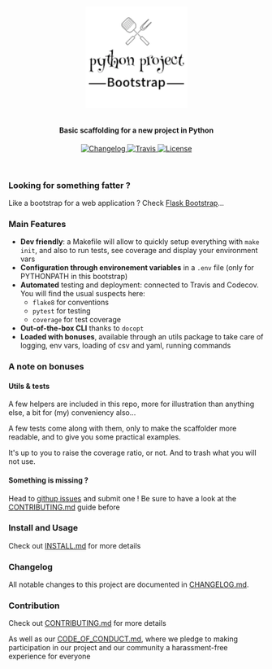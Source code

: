 <!-- markdownlint-disable -->
<h1 align="center" style="margin:1em">
  <img src="./docs/static/logo.png"
       alt="PyBootstrap"
       width="200">
</h1>

<h4 align="center">
  Basic scaffolding for a new project in Python
</h4>

<p align="center">
  <a href="https://github.com/ebreton/pybootstrap/blob/master/docs/CHANGELOG.md">
    <img src="https://img.shields.io/github/release/ebreton/pybootstrap.svg"
         alt="Changelog">
  </a>
  <a href="https://travis-ci.org/ebreton/pybootstrap">
    <img src="https://travis-ci.org/ebreton/pybootstrap.svg?branch=master"
         alt="Travis">
  </a>
  <a href="https://github.com/ebreton/pybootstrap/blob/master/LICENSE">
    <img src="https://img.shields.io/badge/license-MIT-blue.svg"
         alt="License" />
  </a>
</p>
<br>

### Looking for something fatter ?

Like a bootstrap for a web application ? Check [Flask Bootstrap](https://github.com/ebreton/flaskbootstrap)...

### Main Features

- **Dev friendly**: a Makefile will allow to quickly setup everything with `make init`, and also to run tests, see coverage and display your environment vars
- **Configuration through environement variables** in a `.env` file (only for PYTHONPATH in this bootstrap)
- **Automated** testing and deployment: connected to Travis and Codecov. You will find the usual suspects here:
    - `flake8` for conventions
    - `pytest` for testing
    - `coverage` for test coverage
- **Out-of-the-box CLI** thanks to `docopt`
- **Loaded with bonuses**, available through an utils package to take care of logging, env vars, loading of csv and yaml, running commands

### A note on bonuses 

#### Utils & tests

A few helpers are included in this repo, more for illustration than anything else, a bit for (my) conveniency also...

A few tests come along with them, only to make the scaffolder more readable, and to give you some practical examples.

It's up to you to raise the coverage ratio, or not. And to trash what you will not use.

#### Something is missing ?

Head to [githup issues](https://github.com/ebreton/flaskbootstrap/issues) and submit one ! Be sure to have a look at the [CONTRIBUTING.md](./docs/CONTRIBUTING.md) guide before

### Install and Usage

Check out [INSTALL.md](./docs/INSTALL.md) for more details

### Changelog

All notable changes to this project are documented in [CHANGELOG.md](./docs/CHANGELOG.md).

### Contribution

Check out [CONTRIBUTING.md](./docs/CONTRIBUTING.md) for more details

As well as our [CODE_OF_CONDUCT.md](./docs/CODE_OF_CONDUCT.md), where we pledge to making participation in our project and our community a harassment-free experience for everyone
